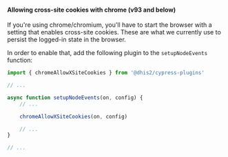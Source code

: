 #### Allowing cross-site cookies with chrome (v93 and below)

If you're using chrome/chromium, you'll have to start the browser with a setting
that enables cross-site cookies. These are what we currently use to persist the
logged-in state in the browser.

In order to enable that, add the following plugin to the `setupNodeEvents`
function:

```js
import { chromeAllowXSiteCookies } from '@dhis2/cypress-plugins'

// ...

async function setupNodeEvents(on, config) {
    // ...

    chromeAllowXSiteCookies(on, config)

    // ...
}

// ...
```
